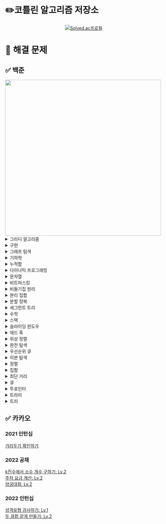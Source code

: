 # ✏️코틀린 알고리즘 저장소
[<div align=center>![Solved.ac프로필](http://mazassumnida.wtf/api/v2/generate_badge?boj=emforhs246)](https://solved.ac/emforhs246)</div>


# 📖 해결 문제
## ✅ 백준
<img src="https://user-images.githubusercontent.com/39405316/194695477-aab47732-394f-458b-8c72-ad444d094a29.png" width=500>

<details>
<summary>그리디 알고리즘</summary>
<div markdown="1">

[1041 주사위: 골드5](https://www.acmicpc.net/problem/1041)  
[1092 배: 골드5](https://www.acmicpc.net/problem/1092)  
[1135 뉴스 전하기: 골드2](https://www.acmicpc.net/problem/1135)  
[1339 단어 수학: 골드4](https://www.acmicpc.net/problem/1339)  
[1455 뒤집기 II: 실버1](https://www.acmicpc.net/problem/1455)  
[1461 도서관: 골드5](https://www.acmicpc.net/problem/1461)  
[1541 잃어버린 괄호: 실버2](https://www.acmicpc.net/problem/1541)  
[1744 수 묶기: 골드4](https://www.acmicpc.net/problem/1744)  
[1783 병든나이트: 실버3](https://www.acmicpc.net/problem/1783)  
[1900 레슬러: 실버2](https://www.acmicpc.net/problem/1900)  
[1946 신입 사원: 실버1](https://www.acmicpc.net/problem/1946)  
[2141 우체국: 골드4](https://www.acmicpc.net/problem/2141)  
[2212 센서: 골드5](https://www.acmicpc.net/problem/2212)  
[2232 지뢰: 실버2](https://www.acmicpc.net/problem/2232)  
[2258 정육점: 골드4](https://www.acmicpc.net/problem/2258)  
[2374 같은 수 만들기: 골드4](https://www.acmicpc.net/problem/2374)  
[2405 세 수, 두 M: 골드4](https://www.acmicpc.net/problem/2405)  
[2697 다음수 구하기: 실버2](https://www.acmicpc.net/problem/2697)  
[2831 댄스 파티: 골드4](https://www.acmicpc.net/problem/2831)  
[2872 우리집엔 도서관이 있어: 실버2](https://www.acmicpc.net/problem/2872)  
[3216 다운로드: 실버2](https://www.acmicpc.net/problem/3216)  
[4055 파티가 좋아 파티가 좋아: 골드5](https://www.acmicpc.net/problem/4055)  
[11501 주식: 실버2](https://www.acmicpc.net/problem/11501)  
[11918 정전: 골드4](https://www.acmicpc.net/problem/11918)  
[12970 AB: 골드4](https://www.acmicpc.net/problem/12970)  
[14247 나무 자르기: 실버2 ⚠️](https://www.acmicpc.net/problem/14247)  
[15553 난로: 골드5](https://www.acmicpc.net/problem/15553)  
[15904 UCPC는 무엇의 약자일까?](https://www.acmicpc.net/problem/15904)
[16206 롤케이크: 실버1](https://www.acmicpc.net/problem/16206)  
[16678 모독: 골드5](https://www.acmicpc.net/problem/16678)  
[19582 200년간 폐관수련했더니 PS 최강자가 된 건에 대하여: 골드3](https://www.acmicpc.net/problem/19582)  
[20311 화학 실험: 골드5](https://www.acmicpc.net/problem/20311)  
[23322 초콜릿 뺏어 먹기: 실버2](https://www.acmicpc.net/problem/23322)  
[23559 밥: 골드5](https://www.acmicpc.net/problem/23559)  
[24023 아기 홍윤: 골드5](https://www.acmicpc.net/problem/24023)  
[24524 아름다운 문자열: 골드5](https://www.acmicpc.net/problem/24524)  
[25381 ABBC: 골드4](https://www.acmicpc.net/problem/25381)  
[26075 곰곰아 선 넘지마: 골드4](https://www.acmicpc.net/problem/26075)  
[26648 물정수열: 실버1](https://www.acmicpc.net/problem/26648)  
[28015 영역 색칠: 실버2](https://www.acmicpc.net/problem/28015)  
[30646 최대 합 순서쌍의 개수: 골드5](https://www.acmicpc.net/problem/30646)  

</div>
</details>

<details>
<summary>구현</summary>
<div markdown="1">

[1138 한 줄로 서기: 실버2](https://www.acmicpc.net/problem/1138)  
[1148 단어 만들기: 골드5](https://www.acmicpc.net/problem/1148)  
[2115 갤러리: 골드5](https://www.acmicpc.net/problem/2115)  
[2573 빙산: 골드4](https://www.acmicpc.net/problem/2573)  
[2638 치즈: 골드3](https://www.acmicpc.net/problem/2638)  
[3961 터치스크린 키보드: 실버2](https://www.acmicpc.net/problem/3961)  
[4179 불!: 골드4](https://www.acmicpc.net/problem/4179)  
[4929 수열 걷기: 실버2](https://www.acmicpc.net/problem/4929)  
[5212 지구 온난화: 실버2](https://www.acmicpc.net/problem/5212)  
[11637 인기 투표: 실버5](https://www.acmicpc.net/problem/11637)  
[13022 늑대와 올바른 단어: 실버2](https://www.acmicpc.net/problem/13022)  
[13335 트럭: 실버1](https://www.acmicpc.net/problem/13335)  
[14503 로봇 청소기: 골드5](https://www.acmicpc.net/problem/14503)  
[15683 감시: 골드4](https://www.acmicpc.net/problem/15683)  
[16926 배열 돌리기 1: 실버1](https://www.acmicpc.net/problem/16926)  
[17140 이차원 배열과 연산: 골드4](https://www.acmicpc.net/problem/17140)  
[17144 미세먼지 안녕!: 골드4](https://www.acmicpc.net/problem/17144)  
[20056 마법사 상어와 파이어볼: 골드4](https://www.acmicpc.net/problem/20056)  
[26597 이 사람 왜 이렇게 1122를 좋아함?: 실버2](https://www.acmicpc.net/problem/26597)  

</div>
</details>

<details>
<summary>그래프 탐색</summary>
<div markdown="1">

[1012 유기농 배추: 실버2](https://www.acmicpc.net/problem/1012)  
[1240 노드사이의 거리: 골드5](https://www.acmicpc.net/problem/1240)  
[1326 폴짝폴짝: 실버2](https://www.acmicpc.net/problem/1326)  
[1430 공격: 골드4](https://www.acmicpc.net/problem/1430)  
[1600 말이 되고픈 연숭이: 골드3](https://www.acmicpc.net/problem/1600)  
[1686 복날: 골드4](https://www.acmicpc.net/problem/1686)  
[1726 로봇: 골드3](https://www.acmicpc.net/problem/1726)  
[1967 트리의 지름: 골드4](https://www.acmicpc.net/problem/1967)  
[1987 알파벳: 골드4(DFS)](https://www.acmicpc.net/problem/1987)  
[2206 벽 부수고 이동하기: 골드3](https://www.acmicpc.net/problem/2206)  
[2251 물통: 골드5](https://www.acmicpc.net/problem/2251)  
[2310 어드벤처 게임: 골드4](https://www.acmicpc.net/problem/2310)  
[2412 암벽 등반: 골드4](https://www.acmicpc.net/problem/2412)  
[2665 미로만들기: 골드4](https://www.acmicpc.net/problem/2665)  
[2668 숫자고르기: 골드5](https://www.acmicpc.net/problem/2668)  
[4963 섬의 개수: 실버2](https://www.acmicpc.net/problem/4963)  
[5107 마니또: 실버1](https://www.acmicpc.net/problem/5107)  
[6087 레이저 통신: 골드3](https://www.acmicpc.net/problem/6087)  
[6118 숨바꼭질: 실버1](https://www.acmicpc.net/problem/6118)  
[6146 신아를 만나러: 실버1](https://www.acmicpc.net/problem/6146)  
[6593 상범 빌딩: 골드5](https://www.acmicpc.net/problem/6593)  
[7576 토마토: 골드5](https://www.acmicpc.net/problem/7576)  
[9466 텀 프로젝트: 골드3](https://www.acmicpc.net/problem/9466)  
[10026 적록색약: 골드5](https://www.acmicpc.net/problem/10026)  
[11266 단절점: 플래티넘4](https://www.acmicpc.net/problem/11266)  
[11400 단절선: 플래티넘4](https://www.acmicpc.net/problem/11400)  
[12784 인하니카 공화국: 골드3](https://www.acmicpc.net/problem/12784)  
[12887 경로 게임: 골드5](https://www.acmicpc.net/problem/12887)  
[13903 출근: 실버1]( https://www.acmicpc.net/problem/13903)  
[13913 숨바꼭질 4: 골드4](https://www.acmicpc.net/problem/13913)  
[14217 그래프 탐색: 골드5](https://www.acmicpc.net/problem/14217)  
[14218 그래프 탐색2: 실버1](https://www.acmicpc.net/problem/14218)  
[14226 이모티콘: 골드4](https://www.acmicpc.net/problem/14226)  
[14267 회사 문화 1: 골드4](https://www.acmicpc.net/problem/14267)  
[14395 4연산: 골드5](https://www.acmicpc.net/problem/14395)  
[14550 마리오 파티: 골드5](https://www.acmicpc.net/problem/14550)  
[14940 쉬운 최단거리: 실버1](https://www.acmicpc.net/problem/14940)  
[16197 두 동전: 골드4](https://www.acmicpc.net/problem/16197)  
[16397 탈출: 골드4](https://www.acmicpc.net/problem/16397)  
[16568 엔비스카의 영혼: 실버1](https://www.acmicpc.net/problem/16568)  
[16928 뱀과 사다리 게임: 골드5](https://www.acmicpc.net/problem/16928)  
[17129 윌리암슨수액빨이딱따구리가 정보섬에 올라온 이유: 실버1](https://www.acmicpc.net/problem/17129)  
[17141 연구소 2: 골드4](https://www.acmicpc.net/problem/17141)  
[17391 무한부스터: 실버1](https://www.acmicpc.net/problem/17391)  
[17836 공주님을 구해라!: 골드5](https://www.acmicpc.net/problem/17836)  
[18232 텔레포트 정거장: 실버2](https://www.acmicpc.net/problem/18232)  
[19538 루머: 골드4](https://www.acmicpc.net/problem/19538)  
[21937 작업: 실버1](https://www.acmicpc.net/problem/21937)  
[22353 항체 인식: 골드5](https://www.acmicpc.net/problem/22352)  
[23085 판치기: 골드4](https://www.acmicpc.net/problem/23085)  
[23835 어떤 우유의 배달목록 (Easy): 골드4](https://www.acmicpc.net/problem/23835)  
[24446 알고리즘 수업 - 너비 우선 탐색 3](https://www.acmicpc.net/problem/24446)  
[25416 빠른 숫자 탐색: 실버2](https://www.acmicpc.net/problem/25416)  
[25601 자바의 형변환: 실버1](https://www.acmicpc.net/problem/25601)  
[27211 도넛 행성: 골드5](https://www.acmicpc.net/problem/27211)  
[27737 버섯 농장: 실버1](https://www.acmicpc.net/problem/27737)  
[28423 게임: 골드4](https://www.acmicpc.net/problem/28423)  

</div>
</details>

<details>
<summary>기하학</summary>
<div markdown="1">

[1027 고층 건물: 골드4](https://www.acmicpc.net/problem/1027)  
[1709 타일 위의 원: 실버2](https://www.acmicpc.net/problem/1709)  
[3495 아스키 도형: 실버1](https://www.acmicpc.net/problem/3495)  
[17371 이사: 골드1](https://www.acmicpc.net/problem/17371)  
[17843 시계: 실버5](https://www.acmicpc.net/problem/17843)  

</div>
</details>

<details>
<summary>누적합</summary>
<div markdown="1">

[2313 보석 구매하기: 골드5](https://www.acmicpc.net/problem/2313)  
[7348 테이블 옮기기: 실버2](https://www.acmicpc.net/problem/7348)  
[12841 정보대 등산: 실버2](https://www.acmicpc.net/problem/12841)  
[14465 소가 길을 건너간 이유 5: 실버2](https://www.acmicpc.net/problem/14465)  
[19951 태상이의 훈련소 생활: 골드5](https://www.acmicpc.net/problem/19951)  
[20438 출석체크: 실버2](https://www.acmicpc.net/problem/20438)  
[21758 꿀 따기: 골드5](https://www.acmicpc.net/problem/21758)  
[25682 체스판 다시 칠하기: 골드5](https://www.acmicpc.net/problem/25682)  
[25708 만남의 광장: 실버1](https://www.acmicpc.net/problem/25708)  
[25947 선물할인: 실버1](https://www.acmicpc.net/problem/25947)  
[27210 신을 모시는 사당: 골드5](https://www.acmicpc.net/problem/27210)  
[28070 유니의 편지 쓰기: 골드5](https://www.acmicpc.net/problem/28070)  

</div>
</details>

<details>
<summary>다이나믹 프로그래밍</summary>
<div markdown="1">

[1106 호텔: 골드5](https://www.acmicpc.net/problem/1106)  
[1229 육각수: 골드4](https://www.acmicpc.net/problem/1229)  
[1309 동물원: 실버1](https://www.acmicpc.net/problem/1309)  
[1344 축구: 골드4](https://www.acmicpc.net/problem/1344)  
[1495 기타리스트: 실버1](https://www.acmicpc.net/problem/1495)  
[1633 최고의 팀 만들기: 골드4](https://www.acmicpc.net/problem/1633)  
[1679 숫자놀이: 실버1](https://www.acmicpc.net/problem/1679)  
[1699 제곱수의 합: 실버2](https://www.acmicpc.net/problem/1699)
[1720 타일 코드: 골드4](https://www.acmicpc.net/problem/1720)  
[1757 달려달려: 골드4](https://www.acmicpc.net/problem/1757)  
[1793 타일링: 실버2](https://www.acmicpc.net/problem/1793)  
[1796 신기한 키보드: 골드4](https://www.acmicpc.net/problem/1796)  
[1965 상자넣기: 실버2](https://www.acmicpc.net/problem/1965)  
[2096 내려가기: 골드5](https://www.acmicpc.net/problem/2096)  
[2294 동전 2: 골드5](https://www.acmicpc.net/problem/2294)  
[2302 극장 좌석: 실버1](https://www.acmicpc.net/problem/2302)  
[2411 아이템 먹기: 골드4](https://www.acmicpc.net/problem/2411)  
[2418 단어 격자: 골드5](https://www.acmicpc.net/problem/2418)  
[2533 사회망 서비스(SNS): 골드3](https://www.acmicpc.net/problem/2533)  
[2629 양팔저울: 골드3](https://www.acmicpc.net/problem/2629)  
[3099 도트 매트릭스 프린터: 골드4](https://www.acmicpc.net/problem/3099)  
[4095 최대 정사각형: 골드4](https://www.acmicpc.net/problem/4095)  
[5546 파스타: 골드4](https://www.acmicpc.net/problem/5546)  
[5557 1학년: 골드5](https://www.acmicpc.net/problem/5557)  
[7579 앱: 골드3](https://www.acmicpc.net/problem/7579)  
[9184 신나는 함수 실행: 실버2](https://www.acmicpc.net/problem/9184)  
[9461 파도반 수열: 실버3](https://www.acmicpc.net/problem/9461)  
[9625 BABBA: 실버5](https://www.acmicpc.net/problem/9625)  
[9764 서로 다른 자연수의 합: 골드5](https://www.acmicpc.net/problem/9764)  
[10571 다이아몬드: 실버1](https://www.acmicpc.net/problem/10571)  
[11909 배열 탈출: 골드5](https://www.acmicpc.net/problem/11909)  
[11985 오렌지 출하: 골드4](https://www.acmicpc.net/problem/11985)  
[13910 개업: 골드5](https://www.acmicpc.net/problem/13910)  
[14231 박스 포장: 실버2](https://www.acmicpc.net/problem/14231)  
[14585 사수빈탕: 실버1](https://www.acmicpc.net/problem/14585)  
[14925 목장 건설하기: 골드4](https://www.acmicpc.net/problem/14925)  
[15486 퇴사 2: 골드5](https://www.acmicpc.net/problem/15486)  
[15645 내려가기 2: 실버1](https://www.acmicpc.net/problem/15645)  
[15988 1, 2, 3 더하기 3: 실버2](https://www.acmicpc.net/problem/15988)  
[15990 1, 2, 3 더하기 5: 실버2](https://www.acmicpc.net/problem/15990)  
[15996 군계일학: 실버1](https://www.acmicpc.net/problem/15966)  
[16194 카드 구매하기 2: 실버1](https://www.acmicpc.net/problem/16194)  
[17070 파이프 옮기기 1: 골드5](https://www.acmicpc.net/problem/17070)  
[17218 비밀번호 만들기: 골드5](https://www.acmicpc.net/problem/17218)  
[17243 Almost-K Increasing Subsequence: 골드5](https://www.acmicpc.net/problem/17243)  
[17291 새끼치기: 실버2](https://www.acmicpc.net/problem/17291)  
[17351 3루수는 몰라: 골드4](https://www.acmicpc.net/problem/17351)  
[17498 폴짝 게임: 골드5](https://www.acmicpc.net/problem/17498)  
[19621 회의실 배정 2: 실버2](https://www.acmicpc.net/problem/19621)  
[19622 회의실 배정 3: 실버2](https://www.acmicpc.net/problem/19622)  
[20162 간식 파티: 실버2](https://www.acmicpc.net/problem/20162)  
[20167 꿈틀꿈틀 호석 애벌레 - 기능성: 골드5](https://www.acmicpc.net/problem/20167)  
[21555 빛의 돌 옮기기: 실버2](https://www.acmicpc.net/problem/21555)  
[22857 가장 긴 짝수 연속한 부분 수열 (small): 실버2](https://www.acmicpc.net/problem/22857)  
[22968 균형: 골드5](https://www.acmicpc.net/problem/22968)  
[22971 증가하는 부분 수열의 개수: 실버2](https://www.acmicpc.net/problem/22971)  
[24390 또 전자레인지야?: 실버1](https://www.acmicpc.net/problem/24390)  
[25170 명랑한 아리의 외출: 골드5](https://www.acmicpc.net/problem/25170)  
[25343 최장 최장 증가 부분 수열: 골드5](https://www.acmicpc.net/problem/25343)  
[25634 전구 상태 뒤집기: 골드5](https://www.acmicpc.net/problem/25634)  
[25822 2000문제 푼 임스: 실버1](https://www.acmicpc.net/problem/25822)  
[28325 호숫가의 개미굴: 골드5](https://www.acmicpc.net/problem/28325)  
[28360 양동이 게임: 실버1](https://www.acmicpc.net/problem/28360)  
[29704 벼락치기: 골드5](https://www.acmicpc.net/problem/29704)  

</div>
</details>

<details>
<summary>문자열</summary>
<div markdown="1">

[1474 밑 줄: 실버1](https://www.acmicpc.net/problem/1474)  
[1501 영어읽기: 골드5](https://www.acmicpc.net/problem/1501)  
[1512 주기문으로 바꾸기: 골드5](https://www.acmicpc.net/problem/1512)  
[1599 민식어: 골드5](https://www.acmicpc.net/problem/1599)  
[1897 토달기: 골드5](https://www.acmicpc.net/problem/1897)  
[2179 비슷한 단어: 골드4](https://www.acmicpc.net/problem/2179)  
[2870 수학숙제: 실버4](https://www.acmicpc.net/problem/2870)  
[3107 IPv6: 골드5](https://www.acmicpc.net/problem/3107)  
[4889 안정적인 문자열: 실버1](https://www.acmicpc.net/problem/4889)  
[5052 전화번호 목록: 골드4](https://www.acmicpc.net/problem/5052)  
[5636 소수 부분 문자열: 실버1](https://www.acmicpc.net/problem/5636)  
[5670 휴대폰 자판: 플래티넘4](https://www.acmicpc.net/problem/5670)  
[6443 애너그램: 골드5](https://www.acmicpc.net/problem/6443)  
[9241 바이러스 복제: 골드5](https://www.acmicpc.net/problem/9241)  
[9252 LCS 2: 골드4](https://www.acmicpc.net/problem/9252)  
[9519 졸려: 골드5](https://www.acmicpc.net/problem/9519)  
[14369 전화번호 수수께끼 (Small): 골드5](https://www.acmicpc.net/problem/14369)  
[14725 개미굴: 골드3](https://www.acmicpc.net/problem/14725)  
[30090 백신 개발: 실버1](https://www.acmicpc.net/problem/30090)  
[30446 회문수: 실버2](https://www.acmicpc.net/problem/30446)  

</div>
</details>

<details>
<summary>비트마스킹</summary>
<div markdown="1">

[1322 X와 K: 골드4](https://www.acmicpc.net/problem/1322)  
[14569 시간표 짜기: 실버2](https://www.acmicpc.net/problem/14569)  
[15787 기차가 어둠을 헤치고 은하수를: 실버2](https://www.acmicpc.net/problem/15787)  
[18119 단어 암기: 골드4](https://www.acmicpc.net/problem/18119)  

</div>
</details>

<details>
<summary>비둘기집 원리</summary>
<div markdown="1">

[5619 세 번째: 실버2](https://www.acmicpc.net/problem/5619)    
[20529 가장 가까운 세 사람의 심리적 거리: 실버1](https://www.acmicpc.net/problem/20529)  
[25758 유전자 조합: 실버1](https://www.acmicpc.net/problem/25758)  

</div>
</details>

<details>
<summary>분리 집합</summary>
<div markdown="1">

[1043 거짓말: 골드4](https://www.acmicpc.net/problem/1043)  
[1197 최소 스패닝 트리: 골드4](https://www.acmicpc.net/problem/1197)  
[1647 도시 분할 계획: 골드4](https://www.acmicpc.net/problem/1647)  
[1774 우주신과의 교감: 골드3](https://www.acmicpc.net/problem/1774)  
[6497 전력난: 골드4](https://www.acmicpc.net/problem/6497)  
[7511 소셜 네트워킹 어플리케이션: 골드5](https://www.acmicpc.net/problem/7511)  
[16957 체스판 위의 공: 골드4](https://www.acmicpc.net/problem/16957)  
[17352 여러분의 다리가 되어 드리겠습니다!: 골드5](https://www.acmicpc.net/problem/17352)  
[18769 그리드 네트워크: 골드4](https://www.acmicpc.net/problem/18769)  
[20040 사이클 게임: 골드4](https://www.acmicpc.net/problem/20040)  
[20955 민서의 응급 수술: 골드4](https://www.acmicpc.net/problem/20955)  
[24542 튜터;튜티 관계의 수: 실버1](https://www.acmicpc.net/problem/24542)  

</div>
</details>

<details>
<summary>분할 정복</summary>
<div markdown="1">

[1074 Z: 실버1](https://www.acmicpc.net/problem/1074)  
[1992 쿼드트리: 실버1](https://www.acmicpc.net/problem/1992)  
[4779 칸토어 집합: 실버3](https://www.acmicpc.net/problem/4779)  
[5904 Moo 게임: 골드5](https://www.acmicpc.net/problem/5904)  
[16974 레벨 햄버거: 실버1](https://www.acmicpc.net/problem/16974)  
[24460 특별상이라도 받고 싶어: 실버3](https://www.acmicpc.net/problem/24460)  

</div>
</details>

<details>
<summary>세그먼트 트리</summary>
<div markdown="1">

[5676 음주 코딩: 골드1](https://www.acmicpc.net/problem/5676)  
[12837 가계부 (Hard)](https://www.acmicpc.net/problem/12837)  
[14428 수열과 쿼리 16: 골드1](https://www.acmicpc.net/problem/14428)  
[18436 수열과 쿼리 37: 골드1](https://www.acmicpc.net/problem/18436)  

</div>
</details>

<details>
<summary>수학</summary>
<div markdown="1">

[1016: 제곱 ㄴㄴ 수: 골드1](https://www.acmicpc.net/problem/1016)  
[1188 음식평론가: 골드5](https://www.acmicpc.net/problem/1188)  
[1241 머리 톡톡: 골드5](https://www.acmicpc.net/problem/1241)  
[1565 수학: 골드4](https://www.acmicpc.net/problem/1565)  
[2023 신기한 소수: 골드5](https://www.acmicpc.net/problem/2023)  
[2485 가로수: 실버4](https://www.acmicpc.net/problem/2485)  
[9421 소수상근수: 실버1](https://www.acmicpc.net/problem/9421)  
[15319 동혁이의 생일선물: 골드5](https://www.acmicpc.net/problem/15319)  
[17087 숨바꼭질 6: 실버2](https://www.acmicpc.net/problem/17087)  
[28138 재밌는 나머지 연산: 실버3](https://www.acmicpc.net/problem/28138)  

</div>
</details>

<details>
<summary>스택</summary>
<div markdown="1">

[1406 에디터: 실버2](https://www.acmicpc.net/problem/1406)  
[2257 화학식량: 실버2](https://www.acmicpc.net/problem/2257)  
[2504 괄호의 값: 실버1](https://www.acmicpc.net/problem/2504)  
[2812 크게 만들기: 골드3](https://www.acmicpc.net/problem/2812)  
[2841 외계인의 기타 연주: 실버1](https://www.acmicpc.net/problem/2841)  
[5397 키로거: 실버2](https://www.acmicpc.net/problem/5397)  
[6198 옥상 정원 꾸미기: 골드5](https://www.acmicpc.net/problem/6198)  
[9935 문자열 폭발: 골드4](https://www.acmicpc.net/problem/9935)  
[10773 제로: 실버4](https://www.acmicpc.net/problem/10773)  
[17298 오큰수: 골드4](https://www.acmicpc.net/problem/17298)  
[24523 내 뒤에 나와 다른 수: 실버2](https://www.acmicpc.net/problem/24523)  
[25556 포스택: 골드5](https://www.acmicpc.net/problem/25556)  
[25956 목차 세기: 실버1](https://www.acmicpc.net/problem/25956)  

</div>
</details>

<details>
<summary>슬라이딩 윈도우</summary>
<div markdown="1">

[1522 문자열 교환: 실버1](https://www.acmicpc.net/problem/1522)  
[11003 최솟값 찾기: 플래티넘5](https://www.acmicpc.net/problem/11003)  
[15961 회전 초밥: 골드4](https://www.acmicpc.net/problem/15961)  
[20437 문자열 게임 2: 골드5](https://www.acmicpc.net/problem/20437)  
[25603 짱해커 이동식: 골드5](https://www.acmicpc.net/problem/25603)  

</div>
</details>

<details>
<summary>애드 혹</summary>
<div markdown="1">

[12947 트리 만들기: 골드4](https://www.acmicpc.net/problem/12947)  
[12968 방문: 실버2](https://www.acmicpc.net/problem/12968)  
[21605 아름다운 수열: 실버1](https://www.acmicpc.net/problem/21605)  
[26085 효구와 호규 (Easy): 실버1](https://www.acmicpc.net/problem/26085)  
[27468 2배 또는 0.5배: 골드5](https://www.acmicpc.net/problem/27468)  
[28359 수열의 가치: 골드5](https://www.acmicpc.net/problem/28359)  

</div>
</details>

<details>
<summary>위상 정렬</summary>
<div markdown="1">

[1516 게임 개발: 골드3](https://www.acmicpc.net/problem/1516)  
[2056 작업: 골드4](https://www.acmicpc.net/problem/2056)  
[2252 줄 세우기: 골드3](https://www.acmicpc.net/problem/2252)  
[2529 부등호: 실버1](https://www.acmicpc.net/problem/2529)  
[14567 선수과목: 골드5](https://www.acmicpc.net/problem/14567)  

</div>
</details>

<details>
<summary>완전 탐색</summary>
<div markdown="1">

[1025 제곱수 찾기: 골드5](https://www.acmicpc.net/problem/1025)  
[1034 램프: 골드4](https://www.acmicpc.net/problem/1034)  
[1038 감소하는 수: 골드5](https://www.acmicpc.net/problem/1038)  
[1062 가르침: 골드4](https://www.acmicpc.net/problem/1062)  
[1174 줄어드는 수: 골드5](https://www.acmicpc.net/problem/1174)  
[1195 킥다운: 골드5](https://www.acmicpc.net/problem/1195)  
[1342 행운의 문자열: 실버1](https://www.acmicpc.net/problem/1342)  
[1405 미친 로봇: 골드4](https://www.acmicpc.net/problem/1405)  
[1421 나무꾼 이다솜: 실버1](https://www.acmicpc.net/problem/1421)  
[1747 소수&팰린드롬: 실버1](https://www.acmicpc.net/problem/1747)  
[1821 수들의 합 6: 실버1](https://www.acmicpc.net/problem/1821)  
[1941 소문난 칠공주: 골드3](https://www.acmicpc.net/problem/1941)  
[2210 숫자판 점프: 실버2](https://www.acmicpc.net/problem/2210)  
[2531 회전 초밥: 실버1](https://www.acmicpc.net/problem/2531)  
[3085 사탕 게임: 실버3](https://www.acmicpc.net/problem/3085)  
[3980 선발 명단: 골드5](https://www.acmicpc.net/problem/3980)  
[6987 월드컵: 골드4](https://www.acmicpc.net/problem/6987)  
[8973 수학 공책: 골드5](https://www.acmicpc.net/problem/8973)  
[9335 소셜 광고: 실버2](https://www.acmicpc.net/problem/9335)  
[9763 마을의 친밀도: 골드5](https://www.acmicpc.net/problem/9763)  
[10472 십자뒤집기: 실버1](https://www.acmicpc.net/problem/10472)  
[10881 프로도의 선물 포장: 골드4](https://www.acmicpc.net/problem/10881)  
[11578 팀원 모집: 골드5](https://www.acmicpc.net/problem/11578)  
[12101 1, 2, 3 더하기 2: 실버1](https://www.acmicpc.net/problem/12101)  
[12842 튀김 소보루: 실버1](https://www.acmicpc.net/problem/12842)  
[14225 부분수열의 합: 실버1](https://www.acmicpc.net/problem/14225)  
[14391 종이 조각: 골드3](https://www.acmicpc.net/problem/14391)  
[14620 꽃길: 실버2](https://www.acmicpc.net/problem/14620)  
[15566 개구리 1: 실버1](https://www.acmicpc.net/problem/15566)  
[15658 연산자 끼워넣기 (2): 실버2](https://www.acmicpc.net/problem/15658)  
[15644 N과 M(10): 실버2](https://www.acmicpc.net/problem/15664)  
[15684 사다리 조작: 골드3](https://www.acmicpc.net/problem/15684)  
[15686 치킨 배달: 골드5](https://www.acmicpc.net/problem/15686)  
[15812 침략자 진아: 실버2](https://www.acmicpc.net/problem/15812)  
[15925 욱제는 정치쟁이야!!: 실버1](https://www.acmicpc.net/problem/15925)  
[16457 단풍잎 이야기: 실버1](https://www.acmicpc.net/problem/16457)  
[16936 나3곱2: 골드5](https://www.acmicpc.net/problem/16936)  
[16943 숫자 재배치: 실버1](https://www.acmicpc.net/problem/16943)  
[16987 계란으로 계란치기: 골드5](https://www.acmicpc.net/problem/16987)  
[17089 세 친구: 골드5](https://www.acmicpc.net/problem/17089)  
[17281 ⚾: 골드4](https://www.acmicpc.net/problem/17281)  
[17359 전구 길만 걷자: 실버2](https://www.acmicpc.net/problem/17359)  
[17610 양팔저울: 실버1](https://www.acmicpc.net/problem/17610)  
[18231 파괴된 도시: 골드5](https://www.acmicpc.net/problem/18231)  
[18290 NM과 K (1): 실버1](https://www.acmicpc.net/problem/18290)  
[19942 다이어트: 골드5](https://www.acmicpc.net/problem/19942)  
[19949 영재의 시험: 실버2](https://www.acmicpc.net/problem/19949)  
[20166 문자열 지옥에 빠진 호석: 골드5](https://www.acmicpc.net/problem/20166)  
[21315 카드 섞기: 골드5](https://www.acmicpc.net/problem/21315)  
[23057 도전 숫자왕: 실버2](https://www.acmicpc.net/problem/23057)  
[24268 2022는 무엇이 특별할까?: 실버1](https://www.acmicpc.net/problem/24268)  
[25542 약속장소: 실버2](https://www.acmicpc.net/problem/25542)  
[25585 86-에이티식스-1: 골드5](https://www.acmicpc.net/problem/25585)  
[27967 고추장 괄호 문자열: 실버2](https://www.acmicpc.net/problem/27967)  
[30237 합집합: 골드5](https://www.acmicpc.net/problem/30237)  

</div>
</details>

<details>
<summary>우선순위 큐</summary>
<div markdown="1">

[1374 강의실: 골드5](https://www.acmicpc.net/problem/1374)  
[1379 강의실 2: 골드3](https://www.acmicpc.net/problem/1379)  
[1655 가운데를 말해요: 골드2](https://www.acmicpc.net/problem/1655)  
[2014 소수의 곱: 골드1](https://www.acmicpc.net/problem/2014)  
[2461 대표 선수: 골드2](https://www.acmicpc.net/problem/2461)  
[7662 이중 우선순위 큐: 골드4](https://www.acmicpc.net/problem/7662)  
[11000 강의실 배정: 골드5](https://www.acmicpc.net/problem/11000)  
[12851 숨바꼭질 2: 골드4](https://www.acmicpc.net/problem/12851)  
[13549 숨바꼭질 3: 골드5](https://www.acmicpc.net/problem/13549)  
[14729 칠무해: 실버5](https://www.acmicpc.net/problem/14729)  
[17503 맥주 축제: 실버1](https://www.acmicpc.net/problem/17503)  
[19640 화장실의 규칙: 골드4](https://www.acmicpc.net/problem/19640)  
[22867 종점: 골드5](https://www.acmicpc.net/problem/22867)  
[23843 콘센트: 골드5](https://www.acmicpc.net/problem/23843)  
[25393 교집합 만들기: 골드5](https://www.acmicpc.net/problem/25393)  
[28107 회전초밥: 실버1](https://www.acmicpc.net/problem/28107)  

</div>
</details>

<details>
<summary>이분 탐색</summary>
<div markdown="1">

[1477 휴게소 세우기: 골드4](https://www.acmicpc.net/problem/1477)  
[2110 공유기 설치: 골드4](https://www.acmicpc.net/problem/2110)  
[2295 세 수의 합: 골드4](https://www.acmicpc.net/problem/2295)  
[2631 줄세우기: 골드4](https://www.acmicpc.net/problem/2631)  
[2792 보석 상자: 실버1](https://www.acmicpc.net/problem/2792)  
[2805 나무 자르기: 실버2](https://www.acmicpc.net/problem/2805)  
[3020 개똥벌레: 골드5](https://www.acmicpc.net/problem/3020)  
[5710 전기요금: 골드4](https://www.acmicpc.net/problem/5710)  
[6068 시간 관리하기: 골드5](https://www.acmicpc.net/problem/6068)  
[6209 제자리 멀리뛰기: 골드3](https://www.acmicpc.net/problem/6209)  
[8983 사냥꾼: 골드4](https://www.acmicpc.net/problem/8983)  
[13397 구간 나누기 2: 골드4](https://www.acmicpc.net/problem/13397)  
[14575 뒤풀이: 실버1](https://www.acmicpc.net/problem/14575)  
[14627 파닭파닭: 실버2](https://www.acmicpc.net/problem/14627)  
[16401 과자 나눠주기: 실버2](https://www.acmicpc.net/problem/16401)  
[16564 히오스 프로게이머: 실버1](https://www.acmicpc.net/problem/16564)  
[17179 케이크 자르기: 골드5](https://www.acmicpc.net/problem/17179)  
[17245 서버실: 실버2](https://www.acmicpc.net/problem/17245)  
[18113 그르다 김가놈: 실버2](https://www.acmicpc.net/problem/18113)  
[18114 블랙 프라이데이: 골드5](https://www.acmicpc.net/problem/18114)  
[20495 수열과 헌팅: 실버1](https://www.acmicpc.net/problem/20495)  

</div>
</details>

<details>
<summary>정렬</summary>
<div markdown="1">

[2790 F7: 실버2](https://www.acmicpc.net/problem/2790)  
[7983 내일 할거야: 골드5](https://www.acmicpc.net/problem/7983)  
[11067 모노톤길: 골드5](https://www.acmicpc.net/problem/11067)  
[13884 삭삽 정렬: 골드5](https://www.acmicpc.net/problem/13884)  
[18230 2xN 예쁜 타일링: 실버1](https://www.acmicpc.net/problem/18230)    
[18248 제야의 종: 실버2](https://www.acmicpc.net/problem/18248)  
[23279 서열 사회: 실버2](https://www.acmicpc.net/problem/23279)  
[23740 버스 노선 개편하기: 골드5](https://www.acmicpc.net/problem/23740)  
[30022 행사 준비: 실버2](https://www.acmicpc.net/problem/30022)  

</div>
</details>

<details>
<summary>집합</summary>
<div markdown="1">

[2776 암기왕: 실버4](https://www.acmicpc.net/problem/2776)  
[17092 색칠 공부: 골드4](https://www.acmicpc.net/problem/17092)  
[27964 콰트로치즈피자: 실버5](https://www.acmicpc.net/problem/27964)  
[30105 아즈버의 이빨 자국: 골드5](https://www.acmicpc.net/problem/30105)  


</div>
</details>

<details>
<summary>최단 거리</summary>
<div markdown="1">

[1238 파티: 골드3](https://www.acmicpc.net/problem/1238)  
[1504 특정한 최단 경로: 골드4](https://www.acmicpc.net/problem/1504)  
[1865 웜홀: 골드3](https://www.acmicpc.net/problem/1865)  
[2660 회장뽑기: 골드5](https://www.acmicpc.net/problem/2660)  
[4485 녹색 옷 입은 애가 젤다지?: 골드4](https://www.acmicpc.net/problem/4485)  
[11404 플로이드: 골드4](https://www.acmicpc.net/problem/11404)  
[11657 타임머신: 골드4](https://www.acmicpc.net/problem/11657)  
[12908 텔레포트 3: 골드5](https://www.acmicpc.net/problem/12908)  
[14938 서강그라운드: 골드4](https://www.acmicpc.net/problem/14938)  
[21278 호석이 두 마리 치킨: 골드5](https://www.acmicpc.net/problem/21278)  

</div>
</details>

<details>
<summary>큐</summary>
<div markdown="1">

[14713 앵무새: 실버2](https://www.acmicpc.net/problem/14713)  
[20956 아이스크림 도둑 지호: 골드4](https://www.acmicpc.net/problem/20956)  
[27497 알파벳 블록: 실버2](https://www.acmicpc.net/problem/27497)  

</div>
</details>

<details>
<summary>투포인터</summary>
<div markdown="1">

[1253 좋다: 골드4](https://www.acmicpc.net/problem/1253)  
[2467 용액: 골드5](https://www.acmicpc.net/problem/2467)  
[2470 두 용액: 골드5](https://www.acmicpc.net/problem/2470)  
[6137 문자열 생성: 골드4](https://www.acmicpc.net/problem/6137)  
[6503 망가진 키보드: 실버1](https://www.acmicpc.net/problem/6503)  
[12892 생일 선물: 골드4](https://www.acmicpc.net/problem/12892)  
[14246 K보다 큰 구간: 실버2](https://www.acmicpc.net/problem/14246)  
[14719 빗물: 골드5](https://www.acmicpc.net/problem/14719)  
[14921 용액 합성하기: 골드5](https://www.acmicpc.net/problem/14921)  
[16472 고냥이: 골드4](https://www.acmicpc.net/problem/16472)  
[20922 겹치는 건 싫어: 실버1](https://www.acmicpc.net/problem/20922)  


</div>
</details>

<details>
<summary>트라이</summary>
<div markdown="1">

[19585 전설: 플래티넘3](https://www.acmicpc.net/problem/19585)  

</div>
</details>

<details>
<summary>트리</summary>
<div markdown="1">

[1595 북쪽나라의 도로: 골드4](https://www.acmicpc.net/problem/1595)  
[5639 이진 검색 트리: 골드5](https://www.acmicpc.net/problem/5639)  
[9934 완전 이진 트리: 실버1](https://www.acmicpc.net/problem/9934)  
[20364 부동산 다툼: 실버1](https://www.acmicpc.net/problem/20364)  
[22856 트리 순회: 골드4](https://www.acmicpc.net/problem/22856)  
[23326 홍익 투어리스트: 골드3](https://www.acmicpc.net/problem/23326)  
[25511 값이 k인 트리 노드의 깊이: 실버2](https://www.acmicpc.net/problem/25511)  
[26260 이가 빠진 이진 트리: 골드5](https://www.acmicpc.net/problem/26260)  

</div>
</details>


## ✅ 카카오
### 2021 인턴십
[거리두기 확인하기](https://school.programmers.co.kr/learn/courses/30/lessons/81302?language=kotlin)  

### 2022 공채
[k진수에서 소수 개수 구하기: Lv.2](https://school.programmers.co.kr/learn/courses/30/lessons/92335)   
[주차 요금 계산: Lv.2](https://school.programmers.co.kr/learn/courses/30/lessons/92341)  
[양궁대회: Lv.2](https://school.programmers.co.kr/learn/courses/30/lessons/92342)

### 2022 인턴십
[성격유형 검사하기: Lv.1](https://school.programmers.co.kr/learn/courses/30/lessons/118666)  
[두 큐합 같게 만들기: Lv.2](https://school.programmers.co.kr/learn/courses/30/lessons/118667)

